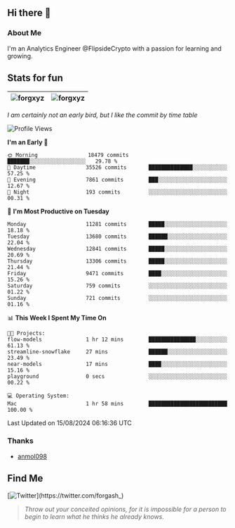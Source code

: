 ## Hi there 👋

### About Me

I'm an Analytics Engineer @FlipsideCrypto with a passion for learning and growing.
  
## Stats for fun

| <img align="center" src="https://github-readme-streak-stats.herokuapp.com/?user=forgxyz&theme=tokyonight" alt="forgxyz" /> | <img align="center" src="https://github-readme-stats.vercel.app/api?username=forgxyz&theme=tokyonight&show_icons=true" alt="forgxyz" /> |
| ------------- |------------- |

*I am certainly not an early bird, but I like the commit by time table*  

<!--START_SECTION:waka-->
![Profile Views](http://img.shields.io/badge/Profile%20Views-0-blue)

**I'm an Early 🐤** 

```text
🌞 Morning                18479 commits       ███████░░░░░░░░░░░░░░░░░░   29.78 % 
🌆 Daytime                35526 commits       ██████████████░░░░░░░░░░░   57.25 % 
🌃 Evening                7861 commits        ███░░░░░░░░░░░░░░░░░░░░░░   12.67 % 
🌙 Night                  193 commits         ░░░░░░░░░░░░░░░░░░░░░░░░░   00.31 % 
```
📅 **I'm Most Productive on Tuesday** 

```text
Monday                   11281 commits       █████░░░░░░░░░░░░░░░░░░░░   18.18 % 
Tuesday                  13680 commits       ██████░░░░░░░░░░░░░░░░░░░   22.04 % 
Wednesday                12841 commits       █████░░░░░░░░░░░░░░░░░░░░   20.69 % 
Thursday                 13306 commits       █████░░░░░░░░░░░░░░░░░░░░   21.44 % 
Friday                   9471 commits        ████░░░░░░░░░░░░░░░░░░░░░   15.26 % 
Saturday                 759 commits         ░░░░░░░░░░░░░░░░░░░░░░░░░   01.22 % 
Sunday                   721 commits         ░░░░░░░░░░░░░░░░░░░░░░░░░   01.16 % 
```


📊 **This Week I Spent My Time On** 

```text
🐱‍💻 Projects: 
flow-models              1 hr 12 mins        ███████████████░░░░░░░░░░   61.13 % 
streamline-snowflake     27 mins             ██████░░░░░░░░░░░░░░░░░░░   23.49 % 
near-models              17 mins             ████░░░░░░░░░░░░░░░░░░░░░   15.16 % 
playground               0 secs              ░░░░░░░░░░░░░░░░░░░░░░░░░   00.22 % 

💻 Operating System: 
Mac                      1 hr 58 mins        █████████████████████████   100.00 % 
```


 Last Updated on 15/08/2024 06:16:36 UTC
<!--END_SECTION:waka-->

### Thanks
 - [anmol098](https://github.com/anmol098/waka-readme-stats/)
  
## Find Me
[![Twitter](https://img.shields.io/twitter/url/https/twitter.com/forgash_.svg?style=social&label=Follow%20%40forgash_)](https://twitter.com/forgash_)


> *Throw out your conceited opinions, for it is impossible for a person to begin to learn what he thinks he already knows.* 
